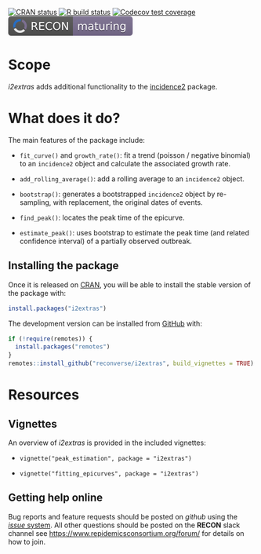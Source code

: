 
<!-- badges: start -->

[![CRAN
status](https://www.r-pkg.org/badges/version/incidence2)](https://CRAN.R-project.org/package=i2extras)
[![R build
status](https://github.com/reconverse/i2extras/workflows/R-CMD-check/badge.svg)](https://github.com/reconverse/i2extras/actions)
[![Codecov test
coverage](https://codecov.io/gh/reconverse/i2extras/branch/master/graph/badge.svg)](https://codecov.io/gh/reconverse/i2extras?branch=master)
[![](https://raw.githubusercontent.com/reconverse/reconverse.github.io/master/images/badge-maturing.svg)](https://www.reconverse.org/lifecycle.html#maturing)
<!-- badges: end -->

# Scope

*i2extras* adds additional functionality to the
[incidence2](https://github.com/reconverse/incidence2) package.

# What does it do?

The main features of the package include:

  - `fit_curve()` and `growth_rate()`: fit a trend (poisson / negative
    binomial) to an `incidence2` object and calculate the associated
    growth rate.

  - `add_rolling_average()`: add a rolling average to an `incidence2`
    object.

  - `bootstrap()`: generates a bootstrapped `incidence2` object by
    re-sampling, with replacement, the original dates of events.

  - `find_peak()`: locates the peak time of the epicurve.

  - `estimate_peak()`: uses bootstrap to estimate the peak time (and
    related confidence interval) of a partially observed outbreak.

## Installing the package

Once it is released on [CRAN](https://CRAN.R-project.org), you will be
able to install the stable version of the package with:

``` r
install.packages("i2extras")
```

The development version can be installed from
[GitHub](https://github.com/) with:

``` r
if (!require(remotes)) {
  install.packages("remotes")
}
remotes::install_github("reconverse/i2extras", build_vignettes = TRUE)
```

# Resources

## Vignettes

An overview of *i2extras* is provided in the included vignettes:

  - `vignette("peak_estimation", package = "i2extras")`

  - `vignette("fitting_epicurves", package = "i2extras")`

## Getting help online

Bug reports and feature requests should be posted on *github* using the
[*issue* system](https://github.com/reconverse/i2extras/issues). All
other questions should be posted on the **RECON** slack channel see
<https://www.repidemicsconsortium.org/forum/> for details on how to
join.
